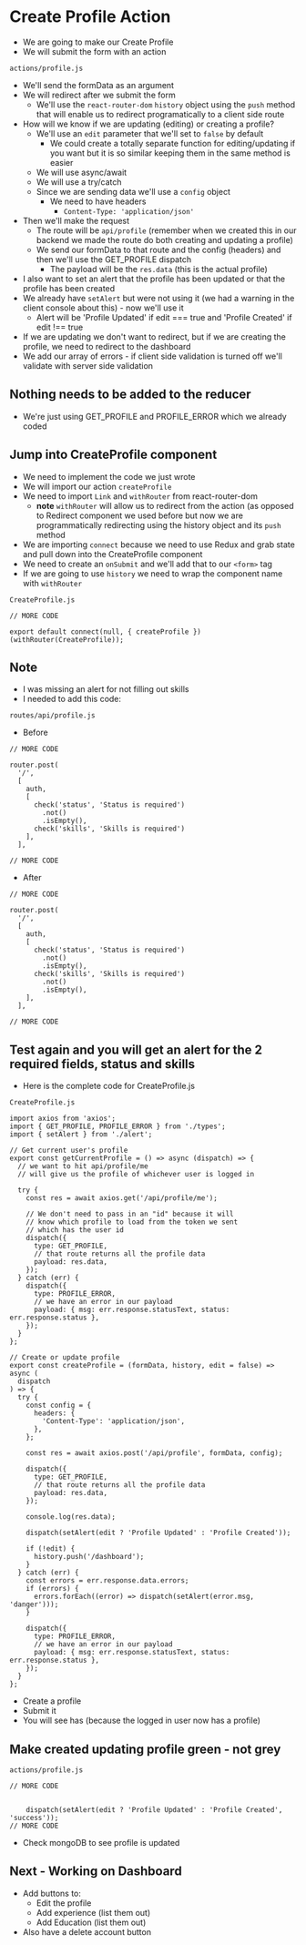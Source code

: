 # Create Profile Action
* We are going to make our Create Profile
* We will submit the form with an action

`actions/profile.js`

* We'll send the formData as an argument
* We will redirect after we submit the form
    - We'll use the `react-router-dom` `history` object using the `push` method that will enable us to redirect programatically to a client side route
* How will we know if we are updating (editing) or creating a profile?
    - We'll use an  `edit` parameter that we'll set to `false` by default
        + We could create a totally separate function for editing/updating if you want but it is so similar keeping them in the same method is easier
    - We will use async/await
    - We will use a try/catch
    - Since we are sending data we'll use a `config` object
        + We need to have headers
            * `Content-Type: 'application/json'`
* Then we'll make the request
    - The route will be `api/profile` (remember when we created this in our backend we made the route do both creating and updating a profile)
    - We send our formData to that route and the config (headers) and then we'll use the GET_PROFILE dispatch
        + The payload will be the `res.data` (this is the actual profile)
* I also want to set an alert that the profile has been updated or that the profile has been created
* We already have `setAlert` but were not using it (we had a warning in the client console about this) - now we'll use it
    - Alert will be 'Profile Updated' if edit === true and 'Profile Created' if edit !== true
* If we are updating we don't want to redirect, but if we are creating the profile, we need to redirect to the dashboard
* We add our array of errors - if client side validation is turned off we'll validate with server side validation

## Nothing needs to be added to the reducer
* We're just using GET_PROFILE and PROFILE_ERROR which we already coded

## Jump into CreateProfile component
* We need to implement the code we just wrote
* We will import our action `createProfile`
* We need to import `Link` and `withRouter` from react-router-dom
    - **note** `withRouter` will allow us to redirect from the action (as opposed to Redirect component we used before but now we are programmatically redirecting using the history object and its `push` method
* We are importing `connect` because we need to use Redux and grab state and pull down into the CreateProfile component
* We need to create an `onSubmit` and we'll add that to our `<form>` tag
* If we are going to use `history` we need to wrap the component name with `withRouter`

`CreateProfile.js`

```
// MORE CODE

export default connect(null, { createProfile })(withRouter(CreateProfile));
```

## Note
* I was missing an alert for not filling out skills
* I needed to add this code:

`routes/api/profile.js`

* Before

```
// MORE CODE

router.post(
  '/',
  [
    auth,
    [
      check('status', 'Status is required')
        .not()
        .isEmpty(),
      check('skills', 'Skills is required')
    ],
  ],

// MORE CODE
```

* After

```
// MORE CODE

router.post(
  '/',
  [
    auth,
    [
      check('status', 'Status is required')
        .not()
        .isEmpty(),
      check('skills', 'Skills is required')
        .not()
        .isEmpty(),
    ],
  ],

// MORE CODE
```

## Test again and you will get an alert for the 2 required fields, status and skills

* Here is the complete code for CreateProfile.js

`CreateProfile.js`

```
import axios from 'axios';
import { GET_PROFILE, PROFILE_ERROR } from './types';
import { setAlert } from './alert';

// Get current user's profile
export const getCurrentProfile = () => async (dispatch) => {
  // we want to hit api/profile/me
  // will give us the profile of whichever user is logged in

  try {
    const res = await axios.get('/api/profile/me');

    // We don't need to pass in an "id" because it will
    // know which profile to load from the token we sent
    // which has the user id
    dispatch({
      type: GET_PROFILE,
      // that route returns all the profile data
      payload: res.data,
    });
  } catch (err) {
    dispatch({
      type: PROFILE_ERROR,
      // we have an error in our payload
      payload: { msg: err.response.statusText, status: err.response.status },
    });
  }
};

// Create or update profile
export const createProfile = (formData, history, edit = false) => async (
  dispatch
) => {
  try {
    const config = {
      headers: {
        'Content-Type': 'application/json',
      },
    };

    const res = await axios.post('/api/profile', formData, config);

    dispatch({
      type: GET_PROFILE,
      // that route returns all the profile data
      payload: res.data,
    });

    console.log(res.data);

    dispatch(setAlert(edit ? 'Profile Updated' : 'Profile Created'));

    if (!edit) {
      history.push('/dashboard');
    }
  } catch (err) {
    const errors = err.response.data.errors;
    if (errors) {
      errors.forEach((error) => dispatch(setAlert(error.msg, 'danger')));
    }

    dispatch({
      type: PROFILE_ERROR,
      // we have an error in our payload
      payload: { msg: err.response.statusText, status: err.response.status },
    });
  }
};
```

* Create a profile
* Submit it
* You will see has (because the logged in user now has a profile)

## Make created updating profile green - not grey
`actions/profile.js`

```
// MORE CODE


    dispatch(setAlert(edit ? 'Profile Updated' : 'Profile Created', 'success'));
// MORE CODE
```

* Check mongoDB to see profile is updated

## Next - Working on Dashboard
* Add buttons to:
    - Edit the profile
    - Add experience (list them out)
    - Add Education (list them out)
* Also have a delete account button
